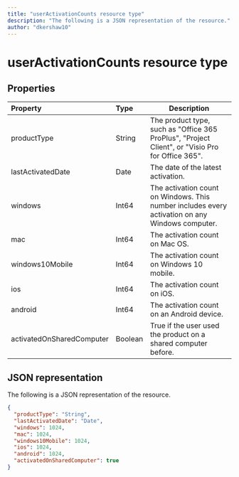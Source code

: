 ```yaml
---
title: "userActivationCounts resource type"
description: "The following is a JSON representation of the resource."author: "dkershaw10"
---
```


# userActivationCounts resource type

## Properties

| Property          | Type   | Description                              |
| :---------------- | :----- | ---------------------------------------- |
| productType       | String | The product type, such as "Office 365 ProPlus", "Project Client", or "Visio Pro for Office 365". |
| lastActivatedDate | Date   | The date of the latest activation.       |
| windows           | Int64  | The activation count on Windows. This number includes every activation on any Windows computer. |
| mac               | Int64  | The activation count on Mac OS.          |
| windows10Mobile   | Int64  | The activation count on Windows 10 mobile. |
| ios               | Int64  | The activation count on iOS.             |
| android           | Int64  | The activation count on an Android device.  |
| activatedOnSharedComputer   | Boolean | True if the user used the product on a shared computer before. |

## JSON representation

The following is a JSON representation of the resource.

<!-- {
  "blockType": "resource",
  "@odata.type": "microsoft.graph.userActivationCounts"
} -->

```json
{
  "productType": "String", 
  "lastActivatedDate": "Date", 
  "windows": 1024, 
  "mac": 1024, 
  "windows10Mobile": 1024, 
  "ios": 1024, 
  "android": 1024,
  "activatedOnSharedComputer": true 
}
```
